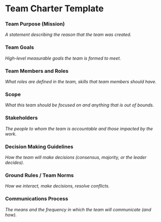 # Team Charter Template

### Team Purpose (Mission)

*A statement describing the reason that the team was created.*

### Team Goals

*High-level measurable goals the team is formed to meet.*

### Team Members and Roles

*What roles are defined in the team, skills that team members should have.*

### Scope

*What this team should be focused on and anything that is out of bounds.*

### Stakeholders

*The people to whom the team is accountable and those impacted by the work.*

### Decision Making Guidelines

*How the team will make decisions (consensus, majority, or the leader decides).*

### Ground Rules / Team Norms

*How we interact, make decisions, resolve conflicts.*

### Communications Process

*The means and the frequency in which the team will communicate (and how).*
